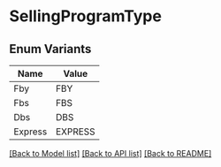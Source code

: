 # SellingProgramType

## Enum Variants

| Name | Value |
|---- | -----|
| Fby | FBY |
| Fbs | FBS |
| Dbs | DBS |
| Express | EXPRESS |


[[Back to Model list]](../README.md#documentation-for-models) [[Back to API list]](../README.md#documentation-for-api-endpoints) [[Back to README]](../README.md)


